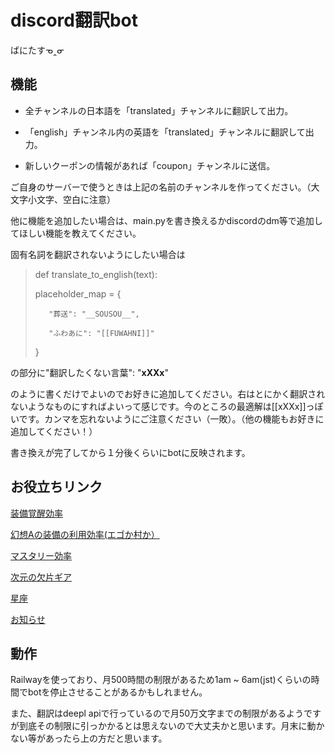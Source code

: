 # discord翻訳bot
ばにたすᓀ‸ᓂ

## 機能
- 全チャンネルの日本語を「translated」チャンネルに翻訳して出力。

- 「english」チャンネル内の英語を「translated」チャンネルに翻訳して出力。

- 新しいクーポンの情報があれば「coupon」チャンネルに送信。

ご自身のサーバーで使うときは上記の名前のチャンネルを作ってください。（大文字小文字、空白に注意）

他に機能を追加したい場合は、main.pyを書き換えるかdiscordのdm等で追加してほしい機能を教えてください。

固有名詞を翻訳されないようにしたい場合は

>def translate_to_english(text):
>
>    placeholder_map = {
>
>        "葬送": "__SOUSOU__",
>
>        "ふわあに": "[[FUWAHNI]]"
>
>    }
>
の部分に"翻訳したくない言葉": "__xXXx__"

のように書くだけでよいのでお好きに追加してください。右はとにかく翻訳されないようなものにすればよいって感じです。今のところの最適解は[[xXXx]]っぽいです。カンマを忘れないようにご注意ください（一敗）。（他の機能もお好きに追加してください！）

書き換えが完了してから１分後くらいにbotに反映されます。

## お役立ちリンク

[装備覚醒効率](https://docs.google.com/spreadsheets/d/1778ykEIFAdwmHKsvD7eO6IZwJJDqwM1aIkb6-1SG3fs/edit?gid=582548854#gid=582548854)

[幻想Aの装備の利用効率(エゴか村か）](https://github.com/vanitas743/discord_translator/blob/main/casual_player_path.pdf)

[マスタリー効率](https://docs.google.com/spreadsheets/d/1tvkYtDlSYwzMNbKAKzib7faO735zEF8lbaB-u7hQWFs/edit?gid=925000323#gid=925000323)

[次元の欠片ギア](https://docs.google.com/spreadsheets/d/1SSxR3do2473shLlToiq-zJzLkjfY7rl-4jkmwtC7aoE/edit?gid=1538649277#gid=1538649277)

[星座](https://docs.google.com/spreadsheets/d/1Zxched7d37tyqGwqLSZYUcTD3dI6QDPyqiPSQ-h-_00/edit?gid=1366379943#gid=1366379943)

[お知らせ](https://announcement.ekgamesserver.com/?ppk=42f47521-f47a-496b-9e90-af01f0f10c37&l=ja)



## 動作
Railwayを使っており、月500時間の制限があるため1am ~ 6am(jst)くらいの時間でbotを停止させることがあるかもしれません。

また、翻訳はdeepl apiで行っているので月50万文字までの制限があるようですが到底その制限に引っかかるとは思えないので大丈夫かと思います。月末に動かない等があったら上の方だと思います。
